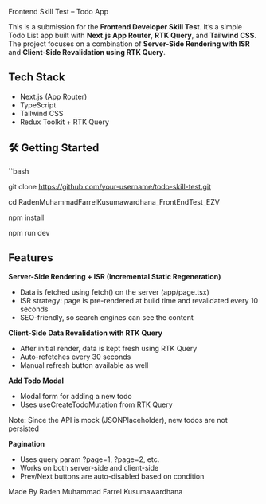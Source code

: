 Frontend Skill Test – Todo App

This is a submission for the **Frontend Developer Skill Test**. It’s a simple Todo List app built with **Next.js App Router**, **RTK Query**, and **Tailwind CSS**. The project focuses on a combination of **Server-Side Rendering with ISR** and **Client-Side Revalidation using RTK Query**.

## Tech Stack

- Next.js (App Router)
- TypeScript
- Tailwind CSS
- Redux Toolkit + RTK Query

## 🛠️ Getting Started

``bash

git clone https://github.com/your-username/todo-skill-test.git

cd RadenMuhammadFarrelKusumawardhana_FrontEndTest_EZV

npm install

npm run dev

## Features

**Server-Side Rendering + ISR (Incremental Static Regeneration)**
- Data is fetched using fetch() on the server (app/page.tsx)
- ISR strategy: page is pre-rendered at build time and revalidated every 10 seconds
- SEO-friendly, so search engines can see the content

**Client-Side Data Revalidation with RTK Query**
- After initial render, data is kept fresh using RTK Query
- Auto-refetches every 30 seconds
- Manual refresh button available as well

**Add Todo Modal**
- Modal form for adding a new todo
- Uses useCreateTodoMutation from RTK Query

Note: Since the API is mock (JSONPlaceholder), new todos are not persisted

**Pagination**
- Uses query param ?page=1, ?page=2, etc.
- Works on both server-side and client-side
- Prev/Next buttons are auto-disabled based on condition

Made By Raden Muhammad Farrel Kusumawardhana

